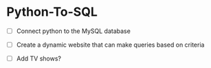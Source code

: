 # Python-To-SQL

- [ ] Connect python to the MySQL database
- [ ] Create a dynamic website that can make queries based on criteria
- [ ] Add TV shows?

